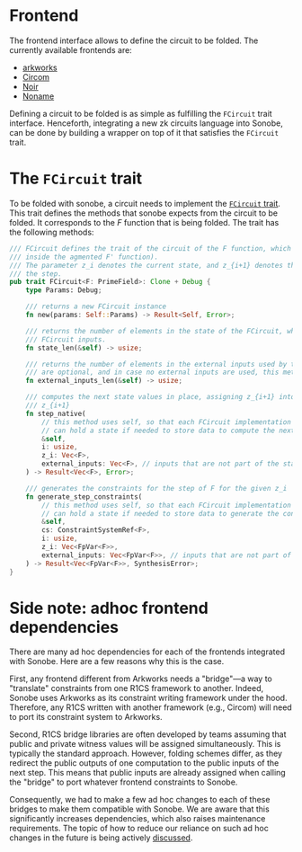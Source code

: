 # Frontend

The frontend interface allows to define the circuit to be folded. The currently available frontends are:
- [arkworks](https://github.com/arkworks-rs/r1cs-std)
- [Circom](https://github.com/iden3/circom)
- [Noir](https://noir-lang.org/)
- [Noname](https://github.com/zksecurity/noname)

Defining a circuit to be folded is as simple as fulfilling the `FCircuit` trait interface. Henceforth, integrating a new zk circuits language into Sonobe, can be done by building a wrapper on top of it that satisfies the `FCircuit` trait.

# The `FCircuit` trait

To be folded with sonobe, a circuit needs to implement the [`FCircuit` trait](https://github.com/privacy-scaling-explorations/sonobe/blob/main/sonobe/src/frontend/mod.rs). This trait defines the methods that sonobe expects from the circuit to be folded. It corresponds to the $F$ function that is being folded. The trait has the following methods:

```rust
/// FCircuit defines the trait of the circuit of the F function, which is the one being folded (ie.
/// inside the agmented F' function).
/// The parameter z_i denotes the current state, and z_{i+1} denotes the next state after applying
/// the step.
pub trait FCircuit<F: PrimeField>: Clone + Debug {
    type Params: Debug;

    /// returns a new FCircuit instance
    fn new(params: Self::Params) -> Result<Self, Error>;

    /// returns the number of elements in the state of the FCircuit, which corresponds to the
    /// FCircuit inputs.
    fn state_len(&self) -> usize;

    /// returns the number of elements in the external inputs used by the FCircuit. External inputs
    /// are optional, and in case no external inputs are used, this method should return 0.
    fn external_inputs_len(&self) -> usize;

    /// computes the next state values in place, assigning z_{i+1} into z_i, and computing the new
    /// z_{i+1}
    fn step_native(
        // this method uses self, so that each FCircuit implementation (and different frontends)
        // can hold a state if needed to store data to compute the next state.
        &self,
        i: usize,
        z_i: Vec<F>,
        external_inputs: Vec<F>, // inputs that are not part of the state
    ) -> Result<Vec<F>, Error>;

    /// generates the constraints for the step of F for the given z_i
    fn generate_step_constraints(
        // this method uses self, so that each FCircuit implementation (and different frontends)
        // can hold a state if needed to store data to generate the constraints.
        &self,
        cs: ConstraintSystemRef<F>,
        i: usize,
        z_i: Vec<FpVar<F>>,
        external_inputs: Vec<FpVar<F>>, // inputs that are not part of the state
    ) -> Result<Vec<FpVar<F>>, SynthesisError>;
}
```

# Side note: adhoc frontend dependencies

There are many ad hoc dependencies for each of the frontends integrated with Sonobe. Here are a few reasons why this is the case.

First, any frontend different from Arkworks needs a "bridge"—a way to "translate" constraints from one R1CS framework to another. Indeed, Sonobe uses Arkworks as its constraint writing framework under the hood. Therefore, any R1CS written with another framework (e.g., Circom) will need to port its constraint system to Arkworks.

Second, R1CS bridge libraries are often developed by teams assuming that public and private witness values will be assigned simultaneously. This is typically the standard approach. However, folding schemes differ, as they redirect the public outputs of one computation to the public inputs of the next step. This means that public inputs are already assigned when calling the "bridge" to port whatever frontend constraints to Sonobe.

Consequently, we had to make a few ad hoc changes to each of these bridges to make them compatible with Sonobe. We are aware that this significantly increases dependencies, which also raises maintenance requirements. The topic of how to reduce our reliance on such ad hoc changes in the future is being actively [discussed](https://github.com/privacy-scaling-explorations/sonobe/issues/146).  

